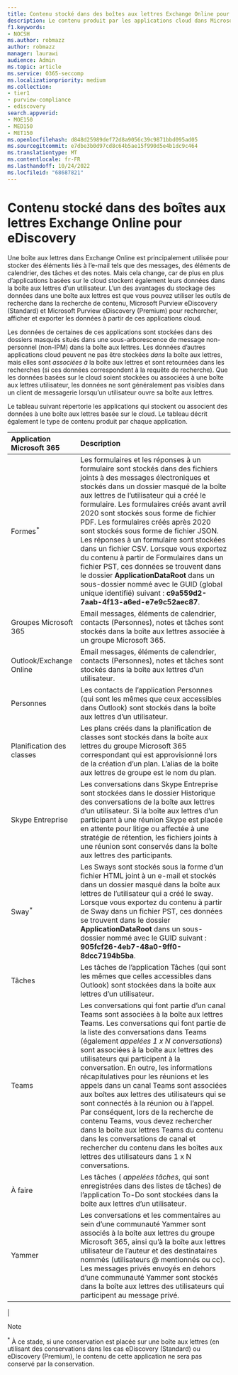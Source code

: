 ```yaml
---
title: Contenu stocké dans des boîtes aux lettres Exchange Online pour eDiscovery
description: Le contenu produit par les applications cloud dans Microsoft 365 est stocké ou associé à la boîte aux lettres Exchange Online d’un utilisateur. Vous pouvez rechercher ce contenu à l’aide des outils Microsoft eDiscovery.
f1.keywords:
- NOCSH
ms.author: robmazz
author: robmazz
manager: laurawi
audience: Admin
ms.topic: article
ms.service: O365-seccomp
ms.localizationpriority: medium
ms.collection:
- tier1
- purview-compliance
- ediscovery
search.appverid:
- MOE150
- MED150
- MET150
ms.openlocfilehash: d848d25989def72d8a9056c39c9871bbd095ad05
ms.sourcegitcommit: e7dbe3b0d97cd8c64b5ae15f990d5e4b1dc9c464
ms.translationtype: MT
ms.contentlocale: fr-FR
ms.lasthandoff: 10/24/2022
ms.locfileid: "68687821"
---
```

# <a name="content-stored-in-exchange-online-mailboxes-for-ediscovery"></a>Contenu stocké dans des boîtes aux lettres Exchange Online pour eDiscovery

Une boîte aux lettres dans Exchange Online est principalement utilisée pour stocker des éléments liés à l’e-mail tels que des messages, des éléments de calendrier, des tâches et des notes. Mais cela change, car de plus en plus d’applications basées sur le cloud stockent également leurs données dans la boîte aux lettres d’un utilisateur. L’un des avantages du stockage des données dans une boîte aux lettres est que vous pouvez utiliser les outils de recherche dans la recherche de contenu, Microsoft Purview eDiscovery (Standard) et Microsoft Purview eDiscovery (Premium) pour rechercher, afficher et exporter les données à partir de ces applications cloud. 

Les données de certaines de ces applications sont stockées dans des dossiers masqués situés dans une sous-arborescence de message non-personnel (non-IPM) dans la boîte aux lettres. Les données d’autres applications cloud peuvent ne pas être stockées _dans_ la boîte aux lettres, mais elles sont _associées à_ la boîte aux lettres et sont retournées dans les recherches (si ces données correspondent à la requête de recherche). Que les données basées sur le cloud soient stockées ou associées à une boîte aux lettres utilisateur, les données ne sont généralement pas visibles dans un client de messagerie lorsqu’un utilisateur ouvre sa boîte aux lettres.

Le tableau suivant répertorie les applications qui stockent ou associent des données à une boîte aux lettres basée sur le cloud. Le tableau décrit également le type de contenu produit par chaque application.

|Application Microsoft 365|Description|
|:----------------|:----------|
|Formes<sup>*</sup>|Les formulaires et les réponses à un formulaire sont stockés dans des fichiers joints à des messages électroniques et stockés dans un dossier masqué de la boîte aux lettres de l’utilisateur qui a créé le formulaire. Les formulaires créés avant avril 2020 sont stockés sous forme de fichier PDF. Les formulaires créés après 2020 sont stockés sous forme de fichier JSON. Les réponses à un formulaire sont stockées dans un fichier CSV. Lorsque vous exportez du contenu à partir de Formulaires dans un fichier PST, ces données se trouvent dans le dossier **ApplicationDataRoot** dans un sous-dossier nommé avec le GUID (global unique identifié) suivant : **c9a559d2-7aab-4f13-a6ed-e7e9c52aec87**.|
|Groupes Microsoft 365|Email messages, éléments de calendrier, contacts (Personnes), notes et tâches sont stockés dans la boîte aux lettres associée à un groupe Microsoft 365.|
|Outlook/Exchange Online|Email messages, éléments de calendrier, contacts (Personnes), notes et tâches sont stockés dans la boîte aux lettres d’un utilisateur.|
|Personnes|Les contacts de l’application Personnes (qui sont les mêmes que ceux accessibles dans Outlook) sont stockés dans la boîte aux lettres d’un utilisateur.|
|Planification des classes|Les plans créés dans la planification de classes sont stockés dans la boîte aux lettres du groupe Microsoft 365 correspondant qui est approvisionné lors de la création d’un plan. L’alias de la boîte aux lettres de groupe est le nom du plan.|
|Skype Entreprise|Les conversations dans Skype Entreprise sont stockées dans le dossier Historique des conversations de la boîte aux lettres d’un utilisateur. Si la boîte aux lettres d’un participant à une réunion Skype est placée en attente pour litige ou affectée à une stratégie de rétention, les fichiers joints à une réunion sont conservés dans la boîte aux lettres des participants.|
|Sway<sup>*</sup>|Les Sways sont stockés sous la forme d’un fichier HTML joint à un e-mail et stockés dans un dossier masqué dans la boîte aux lettres de l’utilisateur qui a créé le sway. Lorsque vous exportez du contenu à partir de Sway dans un fichier PST, ces données se trouvent dans le dossier **ApplicationDataRoot** dans un sous-dossier nommé avec le GUID suivant : **905fcf26-4eb7-48a0-9ff0-8dcc7194b5ba**.|
|Tâches|Les tâches de l’application Tâches (qui sont les mêmes que celles accessibles dans Outlook) sont stockées dans la boîte aux lettres d’un utilisateur.|
|Teams|Les conversations qui font partie d’un canal Teams sont associées à la boîte aux lettres Teams. Les conversations qui font partie de la liste des conversations dans Teams (également *appelées 1 x N conversations*) sont associées à la boîte aux lettres des utilisateurs qui participent à la conversation. En outre, les informations récapitulatives pour les réunions et les appels dans un canal Teams sont associées aux boîtes aux lettres des utilisateurs qui se sont connectés à la réunion ou à l’appel. Par conséquent, lors de la recherche de contenu Teams, vous devez rechercher dans la boîte aux lettres Teams du contenu dans les conversations de canal et rechercher du contenu dans les boîtes aux lettres des utilisateurs dans 1 x N conversations.|
|À faire|Les tâches ( *appelées tâches*, qui sont enregistrées dans des listes de tâches) de l’application To-Do sont stockées dans la boîte aux lettres d’un utilisateur.|
|Yammer|Les conversations et les commentaires au sein d’une communauté Yammer sont associés à la boîte aux lettres du groupe Microsoft 365, ainsi qu’à la boîte aux lettres utilisateur de l’auteur et des destinataires nommés (utilisateurs @ mentionnés ou cc). Les messages privés envoyés en dehors d’une communauté Yammer sont stockés dans la boîte aux lettres des utilisateurs qui participent au message privé.|
|

> [!NOTE]
> <sup>*</sup> À ce stade, si une conservation est placée sur une boîte aux lettres (en utilisant des conservations dans les cas eDiscovery (Standard) ou eDiscovery (Premium), le contenu de cette application ne sera pas conservé par la conservation.
